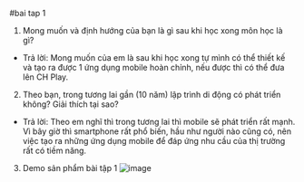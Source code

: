 #bai tap 1
1. Mong muốn và định hướng của bạn là gì sau khi học xong môn học là gì?
 - Trả lời: Mong muốn của em là sau khi học xong tự mình có thể thiết kế và tạo ra được 1 ứng dụng mobile hoàn chỉnh, nếu được thì có thể đưa lên CH Play.
2. Theo bạn, trong tương lai gần (10 năm) lập trình di động có phát triển không? Giải thích tại sao?
 - Trả lời: Theo em nghĩ thì trong tương lai thì mobile sẽ phát triển rất mạnh. Vì bây giờ thì smartphone rất phổ biến, hầu như người nào cũng có, nên việc tạo ra những ứng dụng mobile để đáp ứng nhu cầu của thị trường rất có tiềm năng.
3. Demo sản phẩm bài tập 1
   ![image](https://github.com/user-attachments/assets/0bf0cccb-ee15-4e47-aefd-da28581b34d8)
